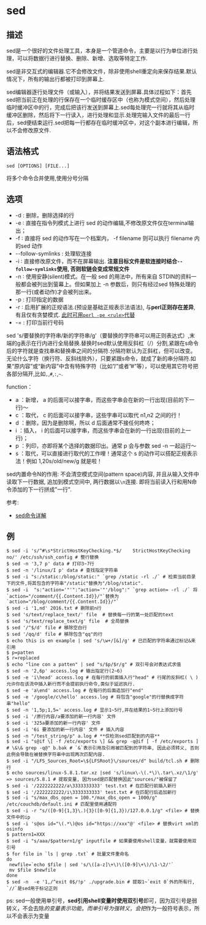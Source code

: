 # sed

## 描述

sed是一个很好的文件处理工具，本身是一个管道命令，主要是以行为单位进行处理，可以将数据行进行替换、删除、新增、选取等特定工作.

sed是非交互式的编辑器.它不会修改文件，除非使用shell重定向来保存结果.默认情况下，所有的输出行都被打印到屏幕上.

sed编辑器逐行处理文件（或输入），并将结果发送到屏幕.具体过程如下：首先sed把当前正在处理的行保存在一个临时缓存区中（也称为模式空间），然后处理临时缓冲区中的行，完成后把该行发送到屏幕上.sed每处理完一行就将其从临时缓冲区删除，然后将下一行读入，进行处理和显示.处理完输入文件的最后一行后，sed便结束运行.sed把每一行都存在临时缓冲区中，对这个副本进行编辑，所以不会修改原文件.

## 语法格式

```
sed [OPTIONS] [FILE...]
```
将多个命令合并使用,使用分号分隔

## 选项

- -d : 删除，删除选择的行
- -e ∶ 直接在指令列模式上进行 sed 的动作编辑,不修改原文件仅在terminal输出；
- -f ∶ 直接将 sed 的动作写在一个档案内， -f filename 则可以执行 filename 内的sed 动作
- --follow-symlinks : 处理软连接
- -i ∶ 直接修改原文件，而不在屏幕输出. **注意目标文件是软连接时结合`--follow-symlinks`使用, 否则软链会变成常规文件**
- -n ∶ 使用安静(silent)模式。在一般 sed 的用法中，所有来自 STDIN的资料一般都会被列出到萤幕上。但如果加上 -n 参数后，则只有经过sed 特殊处理的那一行(或者动作)才会被列出来。
- -p : 打印指定的数据
- -r ∶ 启用扩展的正规语法.(预设是基础正规表示法语法), 与**perl正则存在差异**, 有且仅有贪婪模式. [此时可用`perl -pe <rule>`代替](https://segmentfault.com/q/1010000005690165)
- -= : 打印当前行号码

sed 's/要替换的字符串/新的字符串/g'（要替换的字符串可以用正则表达式）,末端的g表示在行内进行全局替换.替换时sed默认使用反斜杠（/）分割,紧跟在s命令后的字符就是查找串和替换串之间的分隔符.分隔符默认为正斜杠，但可以改变。无论什么字符（换行符、反斜线除外），只要紧跟s命令，就成了新的串分隔符.如果“原内容”或“新内容”中含有特殊字符（比如”/”或者”#”等），可以使用其它符号把各部分隔开,比如`,`,`#`,`:`,`~`.

function：
- a ：新增， a 的后面可以接字串，而这些字串会在新的一行出现(目前的下一行)～
- c ：取代， c 的后面可以接字串，这些字串可以取代 n1,n2 之间的行！
- d ：删除，因为是删除啊，所以 d 后面通常不接任何咚咚；
- i ：插入， i 的后面可以接字串，而这些字串会在新的一行出现(目前的上一行)；
- p ：列印，亦即将某个选择的数据印出。通常 p 会与参数 sed -n 一起运行～
- s ：取代，可以直接进行取代的工作哩！通常这个 s 的动作可以搭配正规表示法！例如 1,20s/old/new/g 就是啦！

sed内置命令N的作用: 不会清空模式空间(pattern space)内容, 并且从输入文件中读取下一行数据, 追加到模式空间中, 两行数据以`\n`连接. 即将当前读入行和用N命令添加的下一行拼成"一行".

参考:
- [sed命令详解](http://www.cnblogs.com/edwardlost/archive/2010/09/17/1829145.html)

## 例
```
$ sed -i 's/^#\s*StrictHostKeyChecking.*$/    StrictHostKeyChecking no/' /etc/ssh/ssh_config # 整行替换
$ sed -n '3,7 p' data # 打印3~7行
$ sed -n '/linux/I p' data # 查找指定字符串
$ sed -i "s:/static:/blog/static:" `grep /static -rl ./` # 检索当前目录下的文件,将其包含的字符串"/static"替换为"/blog/static".
$ sed -i  "s:"action='"'":"action='"'/blog":" `grep action= -rl ./` 将`action="/comment/{{.Content.Id}}/"`替换为`action="/blog/comment/{{.Content.Id}}/"`
$ sed -i '1,nd' 2016.txt # 删除前n行
$ sed 's/text/replace_text/' file  # 替换每一行的第一处匹配的text
$ sed 's/text/replace_text/g' file  # 全局替换
$ sed '/^$/d' file # 移除空白行
$ sed '/qq/d' file # 移除包含"qq"的行
$ echo this is en example | sed 's/\w+/[&]/g' # 已匹配的字符串通过标记&来引用
$ p=patten
$ r=replaced
$ echo "line con a patten" | sed "s/$p/$r/g" # 双引号会对表达式求值
$ sed -n '2,6p' access.log # 输出指定行(2~6)
$ sed -e 'i\head' access.log # 在每行的前面插入行"head" # 行尾的反斜杠( \ )允许你在该流中插入新行而不会提前执行命令,类似于延迟执行.
$ sed -e 'a\end' access.log # 在每行的后面追加行"end"
$ sed -e '/google/c\hello' access.log # 将包含"google"的行替换成字符串"hello"
$ sed -n '1,5p;1,5=' access.log # 显示1~5行,并在结果的1~5行上添加行号
$ sed -i '/原行内容/a要添加的新一行内容' 文件
$ sed -i '325a要添加的新一行内容' 文件
$ sed -i '6i 要添加的新一行内容' 文件 # 插入内容
$ sed -n "/test_string/p" a.log # **仅检测sed匹配到的内容**
$ sed -i "s@if \[ -f /etc/exports \] && grep -q@if [ -f /etc/exports ] # \&\& grep -q@" b.bak # `&`表示引用及引用被匹配到的字符串, 因此必须转义, 否则此例会导致在被替换字符串中出现两次匹配内容.
$ sed -i "/LFS_Sources_Root=\${LFSRoot}\/sources/d" build/tcl.sh # 删除行
$ echo sources/linux-5.8.1.tar.xz |sed 's/linux\-\(.*\)\.tar\.xz/\1/g' => sources/5.8.1 # 提取变量, 因为sed是匹配替换因此"sources/"被保留了
$ sed -i '/2222222222/a\3333333333' test.txt # 在匹配行前插入新行
$ sed -i '/2222222222/i\3333333333' test.txt # 在匹配行后追加新行
$ sed -i "s/max_dbs_open = 100.*/max_dbs_open = 1000/g" /etc/couchdb/default.ini # 匹配里使用通配符
$ sed -i -r "s/([0-9]{1,3}\.){3}([0-9]{1,3})/127.0.0.1/g" <file> # 替换文件中的ip
$ sed -i 's@os id="\(.*\)@os id="https://xxx"@' <file> # 替换virt xml的osinfo
$ pattern1=XXX
$ sed -i "s/aaa/$pattern1/g" inputfile # 如果要使用shell变量，就需要使用双引号
$ for file in `ls | grep .txt` # 批量文件重命名
do
 newfile=`echo $file | sed 's/\([a-z]\+\)\([0-9]\+\)/\1-\2/'`
 mv $file $newfile
done
$ sed -n  -e '1,/^exit 0$/!p' ./upgrade.bin # 提取1~`exit 0`外的所有行, `//`是sed用于标记正则
```

ps:
sed一般使用单引号，**sed引用shell变量时使用双引号**即可，因为双引号是弱转义，不会去除$的变量表示功能，而单引号为强转义，会把$作为一般符号表示，所以不会表示为变量